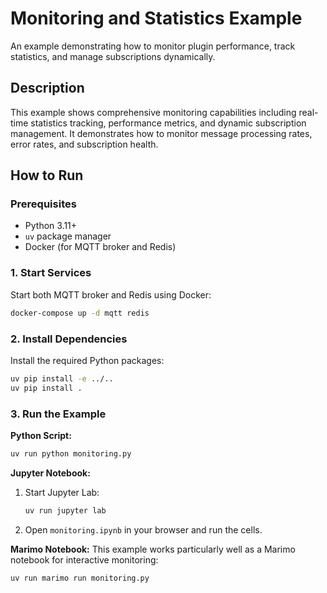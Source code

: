 # Monitoring and Statistics Example

An example demonstrating how to monitor plugin performance, track statistics, and manage subscriptions dynamically.

## Description

This example shows comprehensive monitoring capabilities including real-time statistics tracking, performance metrics, and dynamic subscription management. It demonstrates how to monitor message processing rates, error rates, and subscription health.

## How to Run

### Prerequisites

- Python 3.11+
- `uv` package manager
- Docker (for MQTT broker and Redis)

### 1. Start Services

Start both MQTT broker and Redis using Docker:

```bash
docker-compose up -d mqtt redis
```

### 2. Install Dependencies

Install the required Python packages:

```bash
uv pip install -e ../..
uv pip install .
```

### 3. Run the Example

**Python Script:**
```bash
uv run python monitoring.py
```

**Jupyter Notebook:**
1. Start Jupyter Lab:
   ```bash
   uv run jupyter lab
   ```
2. Open `monitoring.ipynb` in your browser and run the cells.

**Marimo Notebook:**
This example works particularly well as a Marimo notebook for interactive monitoring:
```bash
uv run marimo run monitoring.py